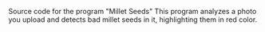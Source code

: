Source code for the program "Mіllet Sеeds"
This program analyzes a photo you upload and detects bad millet seeds in it, highlighting them in red color.
